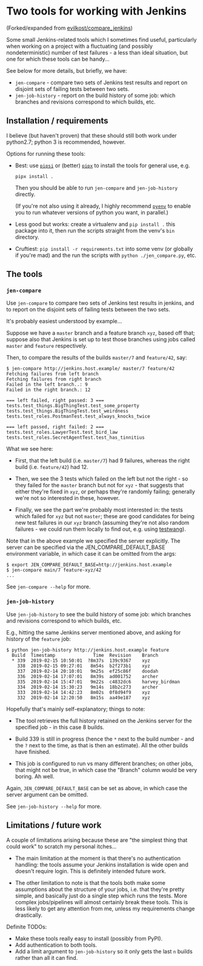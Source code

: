 # Two tools for working with Jenkins

(Forked/expanded from
[evilkost/compare_jenkins](https://github.com/evilkost/compare_jenkins))

Some small Jenkins-related tools which I sometimes find useful, particularly
when working on a project with a fluctuating (and possibly nondeterministic)
number of test failures - a less than ideal situation, but one for which these
tools can be handy...

See below for more details, but briefly, we have:

* `jen-compare` - compare two sets of Jenkins test results and report on
  disjoint sets of failing tests between two sets.
* `jen-job-history` - report on the build history of some job: which branches
  and revisions correspond to which builds, etc.



## Installation / requirements

I believe (but haven't proven) that these should still both work under
python2.7; python 3 is recommended, however.

Options for running these tools:

* Best: use [`pipsi`](https://github.com/mitsuhiko/pipsi) or (better)
  [`pipx`](https://github.com/pipxproject/pipx) to install the tools for general
  use, e.g.

  ```shell
  pipx install .
  ```

  Then you should be able to run `jen-compare` and `jen-job-history` directly.

  (If you're not also using it already, I highly recommend
  [`pyenv`](https://github.com/pyenv/pyenv) to enable you to run whatever
  versions of python you want, in parallel.)

* Less good but works: create a virtualenv and `pip install .` this package into
  it, then run the scripts straight from the venv's `bin` directory.

* Cruftiest: `pip install -r requirements.txt` into some venv (or globally if
  you're mad) and the run the scripts with `python ./jen_compare.py`, etc.



## The tools



### `jen-compare`

Use `jen-compare` to compare two sets of Jenkins test results in jenkins, and to
report on the disjoint sets of failing tests between the two sets.

It's probably easiest understood by example...

Suppose we have a `master` branch and a feature branch `xyz`, based off that;
suppose also that Jenkins is set up to test those branches using jobs called
`master` and `feature` respectively.

Then, to compare the results of the builds `master/7` and `feature/42`, say:

```shell
$ jen-compare http://jenkins.host.example/ master/7 feature/42
Fetching failures from left branch
Fetching failures from right branch
Failed in the left branch..: 9
Failed in the right branch.: 12

=== left failed, right passed: 3 ===
tests.test_things.BigThingTest.test_some_property
tests.test_things.BigThingTest.test_weirdness
tests.test_roles.PostmanTest.test_always_knocks_twice

=== left passed, right failed: 2 ===
tests.test_roles.LawyerTest.test_bird_law
tests.test_roles.SecretAgentTest.test_has_tinnitius
```

What we see here:

* First, that the left build (i.e. `master/7`) had 9 failures, whereas the right
  build (i.e.  `feature/42`) had 12.

* Then, we see the 3 tests which failed on the left but not the right - so they
  failed for the `master` branch but not for `xyz` - that suggests that either
  they're fixed in `xyz`, or perhaps they're randomly failing; generally we're
  not so interested in these, however.

* Finally, we see the part we're probably most interested in: the tests which
  failed for `xyz` but not `master`; these are good candidates for being new
  test failures in our `xyz` branch (assuming they're not also random failures -
  we could run them locally to find out, e.g. using
  [testwang](https://github.com/gimbo/testwang)).

Note that in the above example we specified the server explicitly. The server
can be specified via the JEN_COMPARE_DEFAULT_BASE environment variable, in which
case it can be omitted from the args:

```shell
$ export JEN_COMPARE_DEFAULT_BASE=http://jenkins.host.example
$ jen-compare main/7 feature-xyz/42
...
```

See `jen-compare --help` for more.



### `jen-job-history`

Use `jen-job-history` to see the build history of some job: which branches and
  revisions correspond to which builds, etc.

E.g., hitting the same Jenkins server mentioned above, and asking for history of
the `feature` job:

```shell
$ python jen-job-history http://jenkins.host.example feature
  Build  Timestamp              Time  Revision    Branch
  * 339  2019-02-15 10:50:01  ?8m37s  139c9367    xyz
    338  2019-02-15 09:27:01   8m54s  b2f273b1    xyz
    337  2019-02-14 20:10:01   9m25s  ef25c86f    doodah
    336  2019-02-14 17:07:01   8m39s  ad001752    archer
    335  2019-02-14 15:47:01   9m22s  c4832dc6    harvey_birdman
    334  2019-02-14 15:30:23   9m14s  18b2c273    archer
    333  2019-02-14 14:42:23   8m02s  0f8d94f9    xyz
    332  2019-02-14 12:20:50   8m15s  aa49e187    xyz
```

Hopefully that's mainly self-explanatory; things to note:

* The tool retrieves the full history retained on the Jenkins server for the
  specified job - in this case 8 builds.

* Build 339 is still in progress (hence the `*` next to the build number - and
  the `?` next to the time, as that is then an estimate). All the other builds
  have finished.

* This job is configured to run vs many different branches; on other jobs, that
  might not be true, in which case the "Branch" column would be very boring.  Ah
  well.

Again, `JEN_COMPARE_DEFAULT_BASE` can be set as above, in which case the server
argument can be omitted.

See `jen-job-history --help` for more.



## Limitations / future work

A couple of limitations arising because these are "the simplest thing that could
work" to scratch my personal itches...

* The main limitation at the moment is that there's no authentication handling:
  the tools assume your Jenkins installation is wide open and doesn't require
  login.  This is definitely intended future work.

* The other limitation to note is that the tools both make some assumptions
  about the structure of your jobs, i.e. that they're pretty simple, and
  basically just do a single step which runs the tests.  More complex
  jobs/pipelines will almost certainly break these tools.  This is less likely
  to get any attention from me, unless my requirements change drastically.

Definite TODOs:

* Make these tools really easy to install (possibly from PyPI).
* Add authentication to both tools.
* Add a limit argument to `jen-job-history` so it only gets the last `n` builds
  rather than all it can find.
